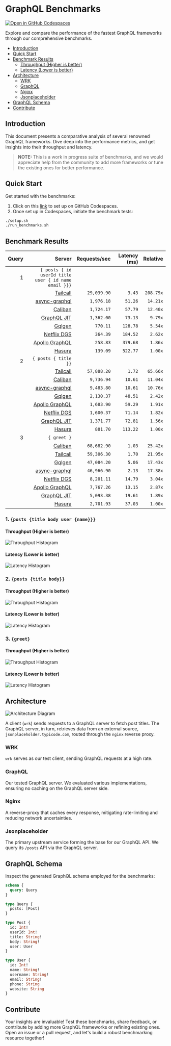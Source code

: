 # GraphQL Benchmarks <!-- omit from toc -->

[![Open in GitHub Codespaces](https://github.com/codespaces/badge.svg)](https://codespaces.new/tailcallhq/graphql-benchmarks)

Explore and compare the performance of the fastest GraphQL frameworks through our comprehensive benchmarks.

- [Introduction](#introduction)
- [Quick Start](#quick-start)
- [Benchmark Results](#benchmark-results)
  - [Throughput (Higher is better)](#throughput-higher-is-better)
  - [Latency (Lower is better)](#latency-lower-is-better)
- [Architecture](#architecture)
  - [WRK](#wrk)
  - [GraphQL](#graphql)
  - [Nginx](#nginx)
  - [Jsonplaceholder](#jsonplaceholder)
- [GraphQL Schema](#graphql-schema)
- [Contribute](#contribute)

[Tailcall]: https://github.com/tailcallhq/tailcall
[Gqlgen]: https://github.com/99designs/gqlgen
[Apollo GraphQL]: https://github.com/apollographql/apollo-server
[Netflix DGS]: https://github.com/netflix/dgs-framework
[Caliban]: https://github.com/ghostdogpr/caliban
[async-graphql]: https://github.com/async-graphql/async-graphql
[Hasura]: https://github.com/hasura/graphql-engine
[GraphQL JIT]: https://github.com/zalando-incubator/graphql-jit

## Introduction

This document presents a comparative analysis of several renowned GraphQL frameworks. Dive deep into the performance metrics, and get insights into their throughput and latency.

> **NOTE:** This is a work in progress suite of benchmarks, and we would appreciate help from the community to add more frameworks or tune the existing ones for better performance.

## Quick Start

Get started with the benchmarks:

1. Click on this [link](https://codespaces.new/tailcallhq/graphql-benchmarks) to set up on GitHub Codespaces.
2. Once set up in Codespaces, initiate the benchmark tests:

```bash
./setup.sh
./run_benchmarks.sh
```

## Benchmark Results

<!-- PERFORMANCE_RESULTS_START -->

| Query | Server | Requests/sec | Latency (ms) | Relative |
|-------:|--------:|--------------:|--------------:|---------:|
| 1 | `{ posts { id userId title user { id name email }}}` |
|| [Tailcall] | `29,039.90` | `3.43` | `208.79x` |
|| [async-graphql] | `1,976.18` | `51.26` | `14.21x` |
|| [Caliban] | `1,724.17` | `57.79` | `12.40x` |
|| [GraphQL JIT] | `1,362.00` | `73.13` | `9.79x` |
|| [Gqlgen] | `770.11` | `128.78` | `5.54x` |
|| [Netflix DGS] | `364.39` | `184.52` | `2.62x` |
|| [Apollo GraphQL] | `258.83` | `379.68` | `1.86x` |
|| [Hasura] | `139.09` | `522.77` | `1.00x` |
| 2 | `{ posts { title }}` |
|| [Tailcall] | `57,888.20` | `1.72` | `65.66x` |
|| [Caliban] | `9,736.94` | `10.61` | `11.04x` |
|| [async-graphql] | `9,483.80` | `10.61` | `10.76x` |
|| [Gqlgen] | `2,130.37` | `48.51` | `2.42x` |
|| [Apollo GraphQL] | `1,683.90` | `59.29` | `1.91x` |
|| [Netflix DGS] | `1,600.37` | `71.14` | `1.82x` |
|| [GraphQL JIT] | `1,371.77` | `72.81` | `1.56x` |
|| [Hasura] | `881.70` | `113.22` | `1.00x` |
| 3 | `{ greet }` |
|| [Caliban] | `68,682.90` | `1.03` | `25.42x` |
|| [Tailcall] | `59,306.30` | `1.70` | `21.95x` |
|| [Gqlgen] | `47,084.20` | `5.06` | `17.43x` |
|| [async-graphql] | `46,966.90` | `2.13` | `17.38x` |
|| [Netflix DGS] | `8,201.11` | `14.79` | `3.04x` |
|| [Apollo GraphQL] | `7,767.26` | `13.15` | `2.87x` |
|| [GraphQL JIT] | `5,093.38` | `19.61` | `1.89x` |
|| [Hasura] | `2,701.93` | `37.03` | `1.00x` |

<!-- PERFORMANCE_RESULTS_END -->



### 1. `{posts {title body user {name}}}`
#### Throughput (Higher is better)

![Throughput Histogram](assets/req_sec_histogram1.png)

#### Latency (Lower is better)

![Latency Histogram](assets/latency_histogram1.png)

### 2. `{posts {title body}}`
#### Throughput (Higher is better)

![Throughput Histogram](assets/req_sec_histogram2.png)

#### Latency (Lower is better)

![Latency Histogram](assets/latency_histogram2.png)

### 3. `{greet}`
#### Throughput (Higher is better)

![Throughput Histogram](assets/req_sec_histogram3.png)

#### Latency (Lower is better)

![Latency Histogram](assets/latency_histogram3.png)

## Architecture

![Architecture Diagram](assets/architecture.png)

A client (`wrk`) sends requests to a GraphQL server to fetch post titles. The GraphQL server, in turn, retrieves data from an external source, `jsonplaceholder.typicode.com`, routed through the `nginx` reverse proxy.

### WRK

`wrk` serves as our test client, sending GraphQL requests at a high rate.

### GraphQL

Our tested GraphQL server. We evaluated various implementations, ensuring no caching on the GraphQL server side.

### Nginx

A reverse-proxy that caches every response, mitigating rate-limiting and reducing network uncertainties.

### Jsonplaceholder

The primary upstream service forming the base for our GraphQL API. We query its `/posts` API via the GraphQL server.

## GraphQL Schema

Inspect the generated GraphQL schema employed for the benchmarks:

```graphql
schema {
  query: Query
}

type Query {
  posts: [Post]
}

type Post {
  id: Int!
  userId: Int!
  title: String!
  body: String!
  user: User
}

type User {
  id: Int!
  name: String!
  username: String!
  email: String!
  phone: String
  website: String
}
```

## Contribute

Your insights are invaluable! Test these benchmarks, share feedback, or contribute by adding more GraphQL frameworks or refining existing ones. Open an issue or a pull request, and let's build a robust benchmarking resource together!
